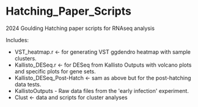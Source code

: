 # Hatching_Paper_Scripts
2024 Goulding Hatching paper scripts for RNAseq analysis

Includes:
- VST_heatmap.r <- for generating VST ggdendro heatmap with sample clusters.
- Kallisto_DESeq.r <- for DESeq from Kallisto Outputs with volcano plots and specific plots for gene sets.
- Kallisto_DESeq_Post-Hatch <- sam as above but for the post-hatching data tests.
- KallistoOutputs - Raw data files from the 'early infection' experiment.
- Clust <- data and scripts for cluster analyses

